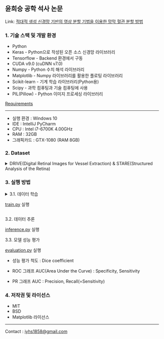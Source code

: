 ## 윤희승 공학 석사 논문

Link: [적대적 생성 신경망 기반의 영상 분할 기법을 이용한 망막 혈관 분할 방법][Masterpaperlink]

[Masterpaperlink]: https://sites.google.com/view/yoonheeseung-masterpaper

### 1. 기술 스택 및 개발 환경
* Python
* Keras - Python으로 작성된 오픈 소스 신경망 라이브러리
* Tensorflow - Backend 환경에서 구동
* CUDA v9.0 (cuDNN v7.0)
* Numpy - Python 수치 해석 라이브러리
* Matplotlib - Numpy 라이브러리를 활용한 플로팅 라이브러리
* Scikit-learn - 기계 학습 라이브러리(Python용)
* Scipy - 과학 컴퓨팅과 기술 컴퓨팅에 사용
* PIL(Pillow) - Python 이미지 프로세싱 라이브러리


[Requirements](./codes/requirements.txt)

---

+ 실행 환경 : Windows 10
+ IDE : IntelliJ PyCharm
+ CPU : Intel i7-6700K 4.00GHz
+ RAM : 32GB
+ 그래픽카드 : GTX-1080 (RAM 8GB)

### 2. Dataset

<details>
<summary> DRIVE(Digital Retinal Images for Vessel Extraction) & STARE(Structured Analysis of the Retina)
</summary>
  
DRIVE image size : 584x565

![DRIVE](./images/DRIVE.png)

STARE image size : 605x700

![STARE](./images/STARE.png)

</details>

### 3. 실행 방법
<details>
<summary>3.1. 데이터 학습
  
  [train.py](./codes/train.py) 실행 </summary>  
  
* 학습 매개변수 설정
  
![Arguments](./images/train_arguments.PNG)

```python
# training settings
os.environ['CUDA_VISIBLE_DEVICES']=FLAGS.gpu_index
n_rounds=20
batch_size=FLAGS.batch_size
n_filters_d=32
n_filters_g=32
val_ratio=0.1
init_lr=3e-4
schedules={'lr_decay':{},  # learning rate and step have the same decay schedule (not necessarily the values)
           'step_decay':{}}
alpha_recip=1./FLAGS.ratio_gan2seg if FLAGS.ratio_gan2seg>0 else 0
rounds_for_evaluation=range(n_rounds)
```

* 모델 : [model.py](./codes/model.py)

---

</details>

3.2. 데이터 추론
  
  [inference.py](./codes/inference.py) 실행 

3.3. 모델 성능 평가 
  
  [evaluation.py](./codes/evaluation.py) 실행 

  * 성능 평가 척도 : Dice coefficient
  
  * ROC 그래프 AUC(Area Under the Curve) : Specificity, Sensitivity
  
  * PR 그래프 AUC : Precision, Recall(=Sensitivity)

### 4. 저작권 및 라이선스
* MIT
* BSD
* Matplotlib 라이선스

---
Contact : <iyhs1858@gmail.com> 
